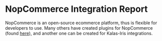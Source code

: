 # NopCommerce Integration Report
NopCommerce is an open-source ecommerce platform, thus is flexible for developers to use. Many others have created plugins for NopCommerce (found [here](https://www.nopcommerce.com/en/marketplace)), and another one can be created for Kalas-Iris integrations.

